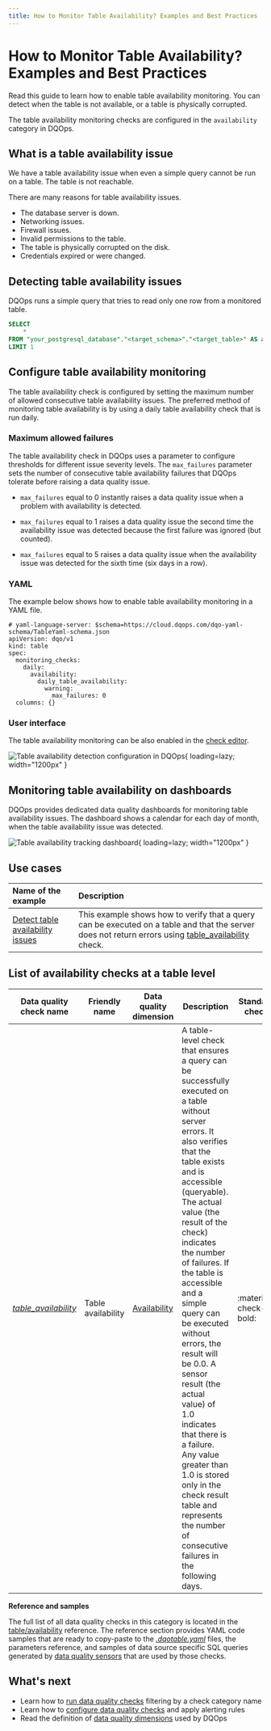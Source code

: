 ```yaml
---
title: How to Monitor Table Availability? Examples and Best Practices
---
```

# How to Monitor Table Availability? Examples and Best Practices
Read this guide to learn how to enable table availability monitoring. You can detect when the table is not available, or a table is physically corrupted.

The table availability monitoring checks are configured in the `availability` category in DQOps.

## What is a table availability issue
We have a table availability issue when even a simple query cannot be run on a table. The table is not reachable.

There are many reasons for table availability issues.

- The database server is down.
- Networking issues.
- Firewall issues.
- Invalid permissions to the table.
- The table is physically corrupted on the disk.
- Credentials expired or were changed.


## Detecting table availability issues
DQOps runs a simple query that tries to read only one row from a monitored table.

```sql
SELECT
    *
FROM "your_postgresql_database"."<target_schema>"."<target_table>" AS analyzed_table
LIMIT 1
```

## Configure table availability monitoring
The table availability check is configured by setting the maximum number of allowed consecutive table availability issues.
The preferred method of monitoring table availability is by using a daily table availability check that is run daily.

### Maximum allowed failures
The table availability check in DQOps uses a parameter to configure thresholds for different issue severity levels.
The `max_failures` parameter sets the number of consecutive table availability failures that
DQOps tolerate before raising a data quality issue.

- `max_failures` equal to 0 instantly raises a data quality issue when a problem with availability is detected.

- `max_failures` equal to 1 raises a data quality issue the second time the availability issue was detected
   because the first failure was ignored (but counted).

- `max_failures` equal to 5 raises a data quality issue when the availability issue was detected
  for the sixth time (six days in a row).

### YAML
The example below shows how to enable table availability monitoring in a YAML file.

``` { .yaml linenums="1" hl_lines="10 12 14" }
# yaml-language-server: $schema=https://cloud.dqops.com/dqo-yaml-schema/TableYaml-schema.json
apiVersion: dqo/v1
kind: table
spec:
  monitoring_checks:
    daily:
      availability:
        daily_table_availability:
          warning:
            max_failures: 0
  columns: {}
```

### User interface
The table availability monitoring can be also enabled in the [check editor](../dqo-concepts/dqops-user-interface-overview.md#check-editor).

![Table availability detection configuration in DQOps](https://dqops.com/docs/images/concepts/categories-of-data-quality-checks/table-availability-check-detection-editor-min2.png){ loading=lazy; width="1200px" }

## Monitoring table availability on dashboards
DQOps provides dedicated data quality dashboards for monitoring table availability issues.
The dashboard shows a calendar for each day of month, when the table availability issue was detected.

![Table availability tracking dashboard](https://dqops.com/docs/images/concepts/categories-of-data-quality-checks/table-availability-issues-dashboard-min.png){ loading=lazy; width="1200px" }

## Use cases
| **Name of the example**                                                                               | **Description**                                                                                                                                                                                            |
|:------------------------------------------------------------------------------------------------------|:-----------------------------------------------------------------------------------------------------------------------------------------------------------------------------------------------------------|
| [Detect table availability issues](../examples/data-availability/detect-table-availability-issues.md) | This example shows how to verify that a query can be executed on a table and that the server does not return errors using [table_availability](../checks/table/availability/table-availability.md) check.  |

## List of availability checks at a table level
| Data quality check name | Friendly name | Data quality dimension | Description | Standard check |
|-------------------------|---------------|------------------------|-------------|----------------|
|[*table_availability*](../checks/table/availability/table-availability.md)|Table availability|[Availability](../dqo-concepts/data-quality-dimensions.md#data-availability)|A table-level check that ensures a query can be successfully executed on a table without server errors. It also verifies that the table exists and is accessible (queryable). The actual value (the result of the check) indicates the number of failures. If the table is accessible and a simple query can be executed without errors, the result will be 0.0. A sensor result (the actual value) of 1.0 indicates that there is a failure. Any value greater than 1.0 is stored only in the check result table and represents the number of consecutive failures in the following days.|:material-check-bold:|


**Reference and samples**

The full list of all data quality checks in this category is located in the [table/availability](../checks/table/availability/index.md) reference.
The reference section provides YAML code samples that are ready to copy-paste to the [*.dqotable.yaml*](../reference/yaml/TableYaml.md) files,
the parameters reference, and samples of data source specific SQL queries generated by [data quality sensors](../dqo-concepts/definition-of-data-quality-sensors.md)
that are used by those checks.

## What's next
- Learn how to [run data quality checks](../dqo-concepts/running-data-quality-checks.md#targeting-a-category-of-checks) filtering by a check category name
- Learn how to [configure data quality checks](../dqo-concepts/configuring-data-quality-checks-and-rules.md) and apply alerting rules
- Read the definition of [data quality dimensions](../dqo-concepts/data-quality-dimensions.md) used by DQOps
